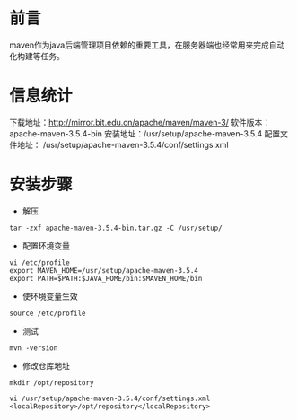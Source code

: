 # 前言
maven作为java后端管理项目依赖的重要工具，在服务器端也经常用来完成自动化构建等任务。

# 信息统计
下载地址：http://mirror.bit.edu.cn/apache/maven/maven-3/
软件版本：apache-maven-3.5.4-bin
安装地址：/usr/setup/apache-maven-3.5.4
配置文件地址： /usr/setup/apache-maven-3.5.4/conf/settings.xml

# 安装步骤
- 解压
```shell
tar -zxf apache-maven-3.5.4-bin.tar.gz -C /usr/setup/
```

- 配置环境变量
```shell
vi /etc/profile
export MAVEN_HOME=/usr/setup/apache-maven-3.5.4
export PATH=$PATH:$JAVA_HOME/bin:$MAVEN_HOME/bin
```

- 使环境变量生效
```shell
source /etc/profile
```
- 测试
```shell
mvn -version
```

- 修改仓库地址
```shell
mkdir /opt/repository

vi /usr/setup/apache-maven-3.5.4/conf/settings.xml
<localRepository>/opt/repository</localRepository>
```
